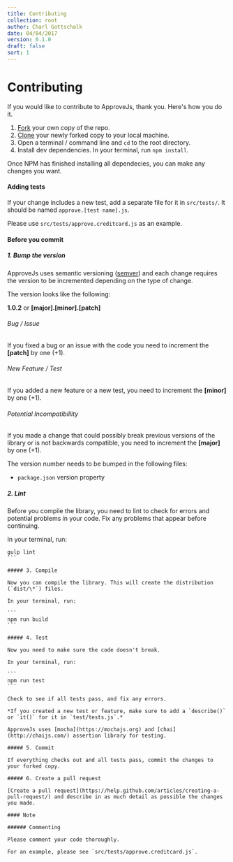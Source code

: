 ```yaml
---
title: Contributing
collection: root
author: Charl Gottschalk
date: 04/04/2017
version: 0.1.0
draft: false
sort: 1
---
```


# Contributing

If you would like to contribute to ApproveJs, thank you. Here's how you do it.

1. [Fork](https://help.github.com/articles/fork-a-repo/) your own copy of the repo.
2. [Clone](https://help.github.com/articles/cloning-a-repository/) your newly forked copy to your local machine.
3. Open a terminal / command line and `cd` to the root directory.
4. Install dev dependencies. In your terminal, run `npm install`.

Once NPM has finished installing all dependecies, you can make any changes you want.

#### Adding tests

If your change includes a new test, add a separate file for it in `src/tests/`. It should be named `approve.[test name].js`.

Please use `src/tests/approve.creditcard.js` as an example.

#### Before you commit

##### 1. Bump the version

ApproveJs uses semantic versioning ([semver](http://semver.org/)) and each change requires the version to be incremented depending on the type of change.

The version looks like the following:

**1.0.2** or **[major].[minor].[patch]**

###### Bug / Issue

If you fixed a bug or an issue with the code you need to increment the **[patch]** by one (+1).

###### New Feature / Test

If you added a new feature or a new test, you need to increment the **[minor]** by one (+1).

###### Potential Incompatibillity

If you made a change that could possibly break previous versions of the library or is not backwards compatible, you need to increment the **[major]** by one (+1).

The version number needs to be bumped in the following files:

- `package.json` version property

##### 2. Lint

Before you compile the library, you need to lint to check for errors and potential problems in your code. Fix any problems that appear before continuing. 

In your terminal, run:

````
gulp lint
```

##### 3. Compile

Now you can compile the library. This will create the distribution (`dist/\*`) files.

In your terminal, run:

```
npm run build
```

##### 4. Test

Now you need to make sure the code doesn't break. 

In your terminal, run:

```
npm run test
```

Check to see if all tests pass, and fix any errors.

*If you created a new test or feature, make sure to add a `describe()` or `it()` for it in `test/tests.js`.*

ApproveJs uses [mocha](https://mochajs.org) and [chai](http://chaijs.com/) assertion library for testing.

##### 5. Commit

If everything checks out and all tests pass, commit the changes to your forked copy.

##### 6. Create a pull request

[Create a pull request](https://help.github.com/articles/creating-a-pull-request/) and describe in as much detail as possible the changes you made.

#### Note

###### Commenting

Please comment your code thoroughly. 

For an example, please see `src/tests/approve.creditcard.js`.
